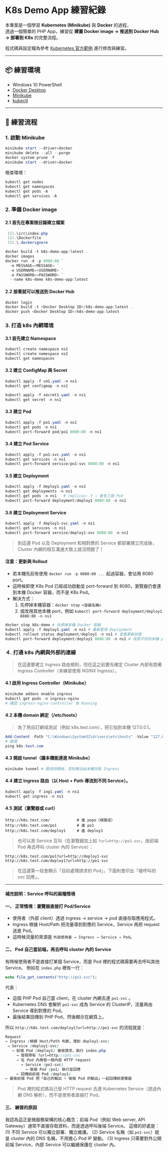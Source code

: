 # K8s Demo App 練習紀錄

本專案是一個學習 **Kubernetes (Minikube)** 與 **Docker** 的過程，  
透過一個簡單的 PHP App，練習從 **建置 Docker image → 推送到 Docker Hub → 部署到 K8s** 的完整流程。  

程式碼與設定檔為參考 [Kubernetes 官方範例](https://kubernetes.io/docs/tutorials/) 進行修改與練習。  

---

## 📦 練習環境
- Windows 10 PowerShell  
- [Docker Desktop](https://www.docker.com/products/docker-desktop)  
- [Minikube](https://minikube.sigs.k8s.io/docs/start/)  
- [kubectl](https://kubernetes.io/docs/tasks/tools/)  

---

## 🚀 練習流程

### 1. 啟動 Minikube
```powershell
minikube start --driver=docker
minikube delete --all --purge
docker system prune -f
minikube start --driver=docker
```
檢查環境：
```powershell
kubectl get nodes
kubectl get namespaces
kubectl get pods -A
kubectl get services -A
```

### 2. 準備 Docker image

#### 2.1 首先在專案根目錄建立檔案
```powershell
 (1).\src\index.php
 (2).\Dockerfile
 (3).\.dockerignore
```

```powershell
docker build -t k8s-demo-app:latest .
docker images
docker run -d -p 8080:80 `
  -e MESSAGE=<MESSAGE> `
  -e USERNAME=<USERNAME> `
  -e PASSWORD=<PASSWORD> `
  --name k8s-demo k8s-demo-app:latest 
```

#### 2.2 接著就可以推送到 Docker Hub
```powershell
docker login
docker build -t <Docker Desktop ID>/k8s-demo-app:latest .
docker push <Docker Desktop ID>/k8s-demo-app:latest
```

### 3. 打造 k8s 內網環境

#### 3.1 首先建立 Namespace
```powershell
kubectl create namespace ns1
kubectl create namespace ns2
kubectl get namespaces
```

#### 3.2 建立 ConfigMap 與 Secret
```powershell
kubectl apply -f cm1.yaml -n ns1
kubectl get configmap -n ns1

kubectl apply -f secret1.yaml -n ns1
kubectl get secret -n ns1
```

#### 3.3 建立 Pod
```powershell
kubectl apply -f po1.yaml -n ns1
kubectl get pods -n ns1
kubectl port-forward pod/po1 8080:80 -n ns1
```

#### 3.4 建立 Pod Service
```powershell
kubectl apply -f po1-svc.yaml -n ns1
kubectl get services -n ns1
kubectl port-forward service/po1-svc 8080:80 -n ns1
```

#### 3.5 建立 Deployment 
```powershell
kubectl apply -f deploy1.yaml -n ns1
kubectl get deployments -n ns1
kubectl get pods -n ns1   # replicas: 3 → 會有三個 Pod
kubectl port-forward deployment/deploy1 8080:80 -n ns1
```

#### 3.6 建立 Deployment Service
```powershell
kubectl apply -f deploy1-svc.yaml -n ns1
kubectl get services -n ns1
kubectl port-forward service/deploy1-svc 8080:80 -n ns1
```
> 到這邊 Pod 以及 Deployment 和相對應的 Service 都部署建立完成後，Cluster 內網的相互溝通大致上就沒問題了！

#### 注意：更新與 Rollout
- 若本機先前有使用 `docker run -p 8080:80 ...` 起過容器，會佔用 8080 port。  
- 這時候即使 K8s Pod 已經成功啟動並 port-forward 到 8080，瀏覽器仍會連到本機 Docker 容器，而不是 K8s Pod。  
- 解決方式：  
  1. 先停掉本機容器：`docker stop <容器名稱>`  
  2. 或改用其他本機 port，例如 `kubectl port-forward deployment/deploy1 8888:80 -n ns1`
```powershell
docker stop k8s-demo # 先停掉本機 Docker 容器
kubectl apply -f deploy1.yaml -n ns1 # 重新套用 Deployment
kubectl rollout status deployment/deploy1 -n ns1 # 查看更新狀態
kubectl port-forward deployment/deploy1 8888:80 -n ns1 # 改用不同的本機 port 測試
```

### ４. 打通 k8s 內網與外部的連線
> 在這邊要建立 Ingress 路由規則，但在這之前要先確定 Cluster 內部有跑著 Ingress Controller（本練習使用 NGINX Ingress）。

#### 4.1 啟用 Ingress Controller（Minikube）
```powershell
minikube addons enable ingress
kubectl get pods -n ingress-nginx
# 確認 ingress-nginx-controller 為 Running
```

#### 4.2 本機 domain 綁定（/etc/hosts）
> 為了用自訂網域測試（例如 k8s.test.com），把它指到本機 127.0.0.1。
```powershell
Add-Content -Path "C:\Windows\System32\drivers\etc\hosts" -Value "127.0.0.1 k8s.test.com"
# 驗證
ping k8s.test.com
```

#### 4.3 開啟 tunnel（讓本機能連進 Minikube）
```powershell
minikube tunnel # 需保持開啟，否則無法由本機存取 Ingress
```

#### 4.4 建立 Ingress 路由（以 Host + Path 導流到不同 Service）。
```powershell
kubectl apply -f ing1.yaml -n ns1
kubectl get ingress -n ns1
```

#### 4.5 測試（瀏覽器或 curl）
```text
http://k8s.test.com/            # 進 popo（根路徑）
http://k8s.test.com/po1         # 進 po1
http://k8s.test.com/deploy1     # 進 deploy1
```
> 也可以測 Service 互叫（在瀏覽器加上如 `?url=http://po1-svc`，由前端 Pod 再去呼叫 cluster 內的 Service）：
```text
http://k8s.test.com/po1?url=http://deploy1-svc
http://k8s.test.com/deploy1?url=http://po1-svc
```
> 在這邊第一段會顯示「目前處理請求的 Pod」，下面則會印出「被呼叫的 svc 回應」。
---
#### 補充說明：Service 呼叫的兩種情境
#### 一、 正常情境：瀏覽器直接打 Pod/Service
- 使用者（外部 client）透過 ingress → service → pod 直接存取應用程式。
 - Ingress 根據 Host/Path 把流量導到對應的 Service，Service 再把 request 送進 Pod。
 - 這時候流量的來源是 `外部使用者 → Ingress → Service → Pod`。

#### 二、 Pod 自己當前端，再去呼叫 cluster 內的 Service
 有時候使用者不是直接打某個 Service，而是 Pod 裡的程式碼需要再去呼叫其他 Service。
 例如在 `index.php` 裡有一行：
 ```php
 echo file_get_contents("http://po1-svc");
 ```
 代表：
 - 這個 PHP Pod 自己當 client，在 cluster 內網去連 `po1-svc` 。
 - Kubernetes DNS 會解析 `po1-svc` 成為 Service 的 ClusterIP，流量再由 Service 導到對應的 Pod。
 - 最後結果回傳到 PHP Pod，然後顯示在網頁上。
 
 所以 `http://k8s.test.com/deploy1?url=http://po1-svc` 的流程就是：
  ```scss
 Request
 → Ingress (根據 Host/Path 判斷，導到 deploy1-svc)
   → Service (deploy1-svc)
     → 前端 Pod (deploy1) 接收請求，執行 index.php
       → 發現帶有 ?url=http://po1-svc
       → 在 Pod 內再發一個內部 HTTP request
         → Service (po1-svc)
           → 後端 Pod (po1) 執行並回應
       ← 回傳給前端 Pod (deploy1)
 ← 最後前端 Pod 把「自己的輸出 + 後端 Pod 的輸出」一起回傳給瀏覽器
 ```
> Pod 裡的程式碼自己發 HTTP request 去連 Kubernetes Service（透過內網 DNS 解析），而不是使用者直接打 Pod。

#### 三、 練習的原因
 我認為這正是微服務架構的核心概念：前端 Pod（例如 Web server, API Gateway）通常不直接存取資料，而是透過呼叫後端 Service。
 這樣的好處是：
 (1) 不同 Service 可以獨立部署、獨立維護。
 (2) Service 名稱（如 `po1-svc`）就是 cluster 內的 DNS 名稱，不用擔心 Pod IP 變動。
 (3) Ingress 只需要對外公開前端 Service，內部 Service 可以繼續保護在 cluster 內。

